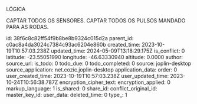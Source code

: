 LÓGICA

CAPTAR TODOS OS SENSORES.
CAPTAR TODOS OS PULSOS MANDADO PARA AS RODAS.

id: 38f6c8c82ff54f9b8be8b9324c015d2a
parent_id: c0ac8a4da3024c7384c93ac6204e860b
created_time: 2023-10-19T10:57:03.238Z
updated_time: 2024-05-09T13:18:29.175Z
is_conflict: 0
latitude: -23.55051990
longitude: -46.63330940
altitude: 0.0000
author: 
source_url: 
is_todo: 0
todo_due: 0
todo_completed: 0
source: joplin-desktop
source_application: net.cozic.joplin-desktop
application_data: 
order: 0
user_created_time: 2023-10-19T10:57:03.238Z
user_updated_time: 2023-10-24T10:56:38.787Z
encryption_cipher_text: 
encryption_applied: 0
markup_language: 1
is_shared: 0
share_id: 
conflict_original_id: 
master_key_id: 
user_data: 
deleted_time: 0
type_: 1